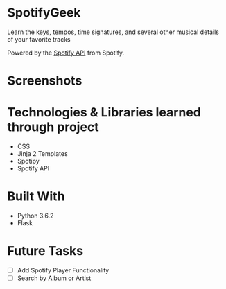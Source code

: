 # SpotifyGeek
Learn the keys, tempos, time signatures, and several other musical details of your favorite tracks

Powered by the [Spotify API](https://developer.spotify.com/) from Spotify.

# Screenshots

# Technologies & Libraries learned through project 
- CSS
- Jinja 2 Templates
- Spotipy
- Spotify API

# Built With
- Python 3.6.2
- Flask 

# Future Tasks
- [ ] Add Spotify Player Functionality
- [ ] Search by Album or Artist

